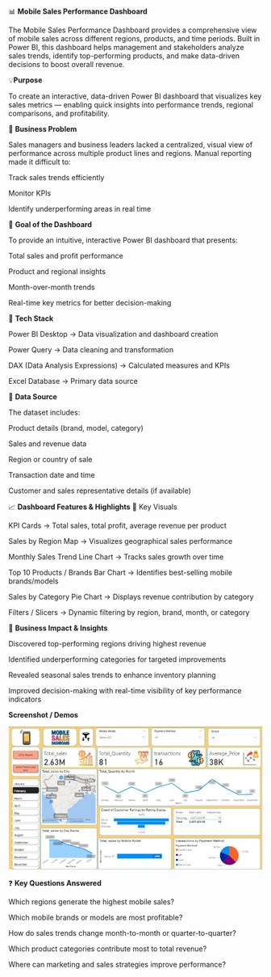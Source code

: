 📊 **Mobile Sales Performance Dashboard**

The Mobile Sales Performance Dashboard provides a comprehensive view of mobile sales across different regions, products, and time periods.
Built in Power BI, this dashboard helps management and stakeholders analyze sales trends, identify top-performing products, and make data-driven decisions to boost overall revenue.

💡**Purpose**

To create an interactive, data-driven Power BI dashboard that visualizes key sales metrics — enabling quick insights into performance trends, regional comparisons, and profitability.

🧠 **Business Problem**

Sales managers and business leaders lacked a centralized, visual view of performance across multiple product lines and regions.
Manual reporting made it difficult to:

Track sales trends efficiently

Monitor KPIs

Identify underperforming areas in real time

🎯 **Goal of the Dashboard**

To provide an intuitive, interactive Power BI dashboard that presents:

Total sales and profit performance

Product and regional insights

Month-over-month trends

Real-time key metrics for better decision-making

🧩 **Tech Stack**

Power BI Desktop → Data visualization and dashboard creation

Power Query → Data cleaning and transformation

DAX (Data Analysis Expressions) → Calculated measures and KPIs

Excel Database → Primary data source

📂 **Data Source**

The dataset includes:

Product details (brand, model, category)

Sales and revenue data

Region or country of sale

Transaction date and time

Customer and sales representative details (if available)

📈 **Dashboard Features & Highlights**
🔹 Key Visuals

KPI Cards → Total sales, total profit, average revenue per product

Sales by Region Map → Visualizes geographical sales performance

Monthly Sales Trend Line Chart → Tracks sales growth over time

Top 10 Products / Brands Bar Chart → Identifies best-selling mobile brands/models

Sales by Category Pie Chart → Displays revenue contribution by category

Filters / Slicers → Dynamic filtering by region, brand, month, or category

💼 **Business Impact & Insights**

Discovered top-performing regions driving highest revenue

Identified underperforming categories for targeted improvements

Revealed seasonal sales trends to enhance inventory planning

Improved decision-making with real-time visibility of key performance indicators

**Screenshot / Demos**

![Dashboard Preview](https://github.com/himanshu8126/Mobile-Sales-Dashboard-/blob/main/Snapshot%20of%20the%20Dashboard.JPG)


❓ **Key Questions Answered**

Which regions generate the highest mobile sales?

Which mobile brands or models are most profitable?

How do sales trends change month-to-month or quarter-to-quarter?

Which product categories contribute most to total revenue?

Where can marketing and sales strategies improve performance?
